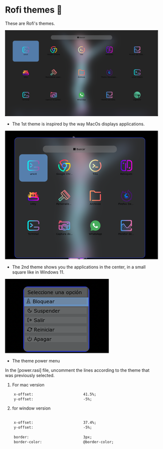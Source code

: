 
# Rofi themes 🤖

These are Rofi's themes.

![App Screenshot](https://github.com/shapzo/Dotfiles_BSPwm/blob/main/Rofi-themes/Screenshots/Rorfi-theme%20(1).png?raw=true)
- The 1st theme is inspired by the way MacOs displays applications.

![App Screenshot](https://github.com/shapzo/Dotfiles_BSPwm/blob/main/Rofi-themes/Screenshots/Rorfi-theme%20(2).png?raw=true)
- The 2nd theme shows you the applications in the center, in a small square like in Windows 11.

![App Screenshot](https://github.com/shapzo/Dotfiles_BSPwm/blob/main/Rofi-themes/Screenshots/Rorfi-theme%20(3).png?raw=true)
- The theme power menu

In the [power.rasi] file, uncomment the lines according to the theme that was previously selected.

1. For mac version
```http
    x-offset:                       41.5%;
    y-offset:                       -5%;
```

2. for window version
```http
    
    x-offset:                       37.4%;
    y-offset:                       -5%;
    
    border:                         3px;
    border-color:                   @border-color;
``` 